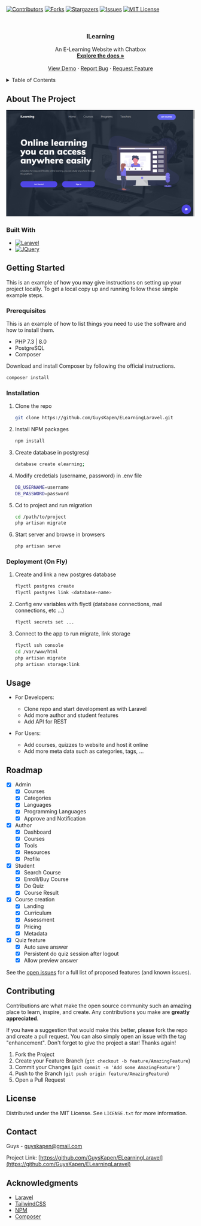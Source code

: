 <div id="top"></div>
<!--
*** Thanks for checking out the Best-README-Template. If you have a suggestion
*** that would make this better, please fork the repo and create a pull request
*** or simply open an issue with the tag "enhancement".
*** Don't forget to give the project a star!
*** Thanks again! Now go create something AMAZING! :D
-->

<!-- PROJECT SHIELDS -->
<!--
*** I'm using markdown "reference style" links for readability.
*** Reference links are enclosed in brackets [ ] instead of parentheses ( ).
*** See the bottom of this document for the declaration of the reference variables
*** for contributors-url, forks-url, etc. This is an optional, concise syntax you may use.
*** https://www.markdownguide.org/basic-syntax/#reference-style-links
-->
[![Contributors][contributors-shield]][contributors-url]
[![Forks][forks-shield]][forks-url]
[![Stargazers][stars-shield]][stars-url]
[![Issues][issues-shield]][issues-url]
[![MIT License][license-shield]][license-url]

<!-- PROJECT LOGO -->
<br />
<div align="center">
  <!-- <a href="https://github.com/GuysKapen/ELearningLaravel">
    <img src="images/logo.png" alt="Logo" width="80" height="80">
  </a> -->

<h3 align="center">ILearning</h3>

  <p align="center">
    An E-Learning Website with Chatbox
    <br />
    <a href="https://github.com/GuysKapen/ELearningLaravel"><strong>Explore the docs »</strong></a>
    <br />
    <br />
    <a href="https://github.com/GuysKapen/ELearningLaravel">View Demo</a>
    ·
    <a href="https://github.com/GuysKapen/ELearningLaravel/issues">Report Bug</a>
    ·
    <a href="https://github.com/GuysKapen/ELearningLaravel/issues">Request Feature</a>
  </p>
</div>

<!-- TABLE OF CONTENTS -->
<details>
  <summary>Table of Contents</summary>
  <ol>
    <li>
      <a href="#about-the-project">About The Project</a>
      <ul>
        <li><a href="#built-with">Built With</a></li>
      </ul>
    </li>
    <li>
      <a href="#getting-started">Getting Started</a>
      <ul>
        <li><a href="#prerequisites">Prerequisites</a></li>
        <li><a href="#installation">Installation</a></li>
      </ul>
    </li>
    <li><a href="#usage">Usage</a></li>
    <li><a href="#roadmap">Roadmap</a></li>
    <li><a href="#contributing">Contributing</a></li>
    <li><a href="#license">License</a></li>
    <li><a href="#contact">Contact</a></li>
    <li><a href="#acknowledgments">Acknowledgments</a></li>
  </ol>
</details>

<!-- ABOUT THE PROJECT -->
## About The Project

![Product Name Screen Shot](docs/shot.png)

### Built With

* [![Laravel][Laravel.com]][Laravel-url]
* [![JQuery][JQuery.com]][JQuery-url]

<!-- GETTING STARTED -->
## Getting Started

This is an example of how you may give instructions on setting up your project locally.
To get a local copy up and running follow these simple example steps.

### Prerequisites

This is an example of how to list things you need to use the software and how to install them.

* PHP 7.3 | 8.0
* PostgreSQL
* Composer

Download and install Composer by following the official instructions.

  ```sh
  composer install
  ```

### Installation

1. Clone the repo

   ```sh
   git clone https://github.com/GuysKapen/ELearningLaravel.git
   ```

2. Install NPM packages

   ```sh
   npm install
   ```

3. Create database in postgresql

   ```sh
   database create elearning;
   ```

4. Modify credetials (username, password) in .env file

   ```sh
   DB_USERNAME=username
   DB_PASSWORD=password
   ```

5. Cd to project and run migration

   ```sh
   cd /path/to/project
   php artisan migrate
   ```

6. Start server and browse in browsers

   ```sh
   php artisan serve
   ```

### Deployment (On Fly)

1. Create and link a new postgres database

    ```sh
    flyctl postgres create
    flyctl postgres link <database-name>
    ```

2. Config env variables with flyctl (database connections, mail connections, etc ...)

    ```sh
    flyctl secrets set ...
    ```

3. Connect to the app to run migrate, link storage

    ```sh
    flyctl ssh console
    cd /var/www/html
    php artisan migrate
    php artisan storage:link
    ```
<!-- USAGE EXAMPLES -->
## Usage

* For Developers:
  * Clone repo and start development as with Laravel
  * Add more author and student features
  * Add API for REST

* For Users:
  * Add courses, quizzes to website and host it online
  * Add more meta data such as categories, tags, ...

<!-- ROADMAP -->
## Roadmap

* [x] Admin
  * [x] Courses
  * [x] Categories
  * [x] Languages
  * [x] Programming Languages
  * [x] Approve and Notification
* [x] Author
  * [x] Dashboard
  * [x] Courses
  * [x] Tools
  * [x] Resources
  * [x] Profile
* [x] Student
  * [x] Search Course
  * [x] Enroll/Buy Course
  * [x] Do Quiz
  * [x] Course Result
* [x] Course creation
  * [x] Landing
  * [x] Curriculum
  * [x] Assessment
  * [x] Pricing
  * [x] Metadata
* [x] Quiz feature
  * [x] Auto save answer
  * [x] Persistent do quiz session after logout
  * [x] Allow preview answer

See the [open issues](https://github.com/GuysKapen/ELearningLaravel/issues) for a full list of proposed features (and known issues).

<!-- CONTRIBUTING -->
## Contributing

Contributions are what make the open source community such an amazing place to learn, inspire, and create. Any contributions you make are **greatly appreciated**.

If you have a suggestion that would make this better, please fork the repo and create a pull request. You can also simply open an issue with the tag "enhancement".
Don't forget to give the project a star! Thanks again!

1. Fork the Project
2. Create your Feature Branch (`git checkout -b feature/AmazingFeature`)
3. Commit your Changes (`git commit -m 'Add some AmazingFeature'`)
4. Push to the Branch (`git push origin feature/AmazingFeature`)
5. Open a Pull Request

<!-- LICENSE -->
## License

Distributed under the MIT License. See `LICENSE.txt` for more information.

<!-- CONTACT -->
## Contact

Guys - guyskapen@gmail.com

Project Link: [https://github.com/GuysKapen/ELearningLaravel](https://github.com/GuysKapen/ELearningLaravel)

<!-- ACKNOWLEDGMENTS -->
## Acknowledgments

* [Laravel](https://laravel.com/)
* [TailwindCSS](https://tailwindcss.com/)
* [NPM](https://www.npmjs.com/)
* [Composer](https://github.com/composer/composer)

<!-- MARKDOWN LINKS & IMAGES -->
<!-- https://www.markdownguide.org/basic-syntax/#reference-style-links -->
[contributors-shield]: https://img.shields.io/github/contributors/GuysKapen/ELearningLaravel.svg?style=for-the-badge
[contributors-url]: https://github.com/GuysKapen/ELearningLaravel/graphs/contributors
[forks-shield]: https://img.shields.io/github/forks/GuysKapen/ELearningLaravel.svg?style=for-the-badge
[forks-url]: https://github.com/GuysKapen/ELearningLaravel/network/members
[stars-shield]: https://img.shields.io/github/stars/GuysKapen/ELearningLaravel.svg?style=for-the-badge
[stars-url]: https://github.com/GuysKapen/ELearningLaravel/stargazers
[issues-shield]: https://img.shields.io/github/issues/GuysKapen/ELearningLaravel.svg?style=for-the-badge
[issues-url]: https://github.com/GuysKapen/ELearningLaravel/issues
[license-shield]: https://img.shields.io/github/license/GuysKapen/ELearningLaravel.svg?style=for-the-badge
[license-url]: https://github.com/GuysKapen/ELearningLaravel/blob/master/LICENSE.txt
[linkedin-shield]: https://img.shields.io/badge/-LinkedIn-black.svg?style=for-the-badge&logo=linkedin&colorB=555
[linkedin-url]: https://linkedin.com/in/linkedin_username
[product-screenshot]: images/screenshot.png
[Next.js]: https://img.shields.io/badge/next.js-000000?style=for-the-badge&logo=nextdotjs&logoColor=white
[Next-url]: https://nextjs.org/
[React.js]: https://img.shields.io/badge/React-20232A?style=for-the-badge&logo=react&logoColor=61DAFB
[React-url]: https://reactjs.org/
[Vue.js]: https://img.shields.io/badge/Vue.js-35495E?style=for-the-badge&logo=vuedotjs&logoColor=4FC08D
[Vue-url]: https://vuejs.org/
[Angular.io]: https://img.shields.io/badge/Angular-DD0031?style=for-the-badge&logo=angular&logoColor=white
[Angular-url]: https://angular.io/
[Svelte.dev]: https://img.shields.io/badge/Svelte-4A4A55?style=for-the-badge&logo=svelte&logoColor=FF3E00
[Svelte-url]: https://svelte.dev/
[Laravel.com]: https://img.shields.io/badge/Laravel-FF2D20?style=for-the-badge&logo=laravel&logoColor=white
[Laravel-url]: https://laravel.com
[Bootstrap.com]: https://img.shields.io/badge/Bootstrap-563D7C?style=for-the-badge&logo=bootstrap&logoColor=white
[Bootstrap-url]: https://getbootstrap.com
[JQuery.com]: https://img.shields.io/badge/jQuery-0769AD?style=for-the-badge&logo=jquery&logoColor=white
[JQuery-url]: https://jquery.com
